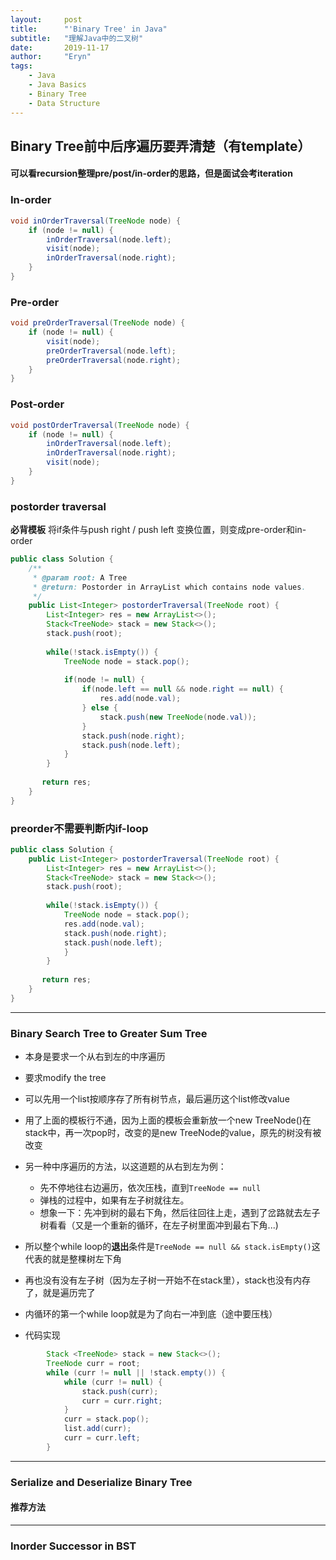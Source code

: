 ```yaml
---
layout:     post
title:      "'Binary Tree' in Java"
subtitle:   "理解Java中的二叉树"
date:       2019-11-17
author:     "Eryn"
tags:
    - Java
    - Java Basics
    - Binary Tree
    - Data Structure
---
```



## Binary Tree前中后序遍历要弄清楚（有template）

#### 可以看recursion整理pre/post/in-order的思路，但是面试会考iteration
### In-order
```java
void inOrderTraversal(TreeNode node) {
    if (node != null) {
        inOrderTraversal(node.left);
        visit(node);
        inOrderTraversal(node.right);
    }
}
```
### Pre-order
```java
void preOrderTraversal(TreeNode node) {
    if (node != null) {
        visit(node);
        preOrderTraversal(node.left);
        preOrderTraversal(node.right);
    }
}
```
### Post-order
```java
void postOrderTraversal(TreeNode node) {
    if (node != null) {
        inOrderTraversal(node.left);
        inOrderTraversal(node.right);
        visit(node);
    }
}
```
### postorder traversal
**必背模板**
将if条件与push right / push left 变换位置，则变成pre-order和in-order
```java
public class Solution {
    /**
     * @param root: A Tree
     * @return: Postorder in ArrayList which contains node values.
     */
    public List<Integer> postorderTraversal(TreeNode root) {
        List<Integer> res = new ArrayList<>();
        Stack<TreeNode> stack = new Stack<>();
        stack.push(root);
        
        while(!stack.isEmpty()) {
            TreeNode node = stack.pop();
            
            if(node != null) {
                if(node.left == null && node.right == null) {
                    res.add(node.val);
                } else {
                    stack.push(new TreeNode(node.val));
                }
                stack.push(node.right);
                stack.push(node.left);
            }
        }
       
       return res; 
    }
}
```

### preorder不需要判断内if-loop
```java
public class Solution {
    public List<Integer> postorderTraversal(TreeNode root) {
        List<Integer> res = new ArrayList<>();
        Stack<TreeNode> stack = new Stack<>();
        stack.push(root);
        
        while(!stack.isEmpty()) {
            TreeNode node = stack.pop();
            res.add(node.val);
            stack.push(node.right);
            stack.push(node.left);
            }
        }
       
       return res; 
    }
}
```

-------------------------------
### Binary Search Tree to Greater Sum Tree
* 本身是要求一个从右到左的中序遍历
* 要求modify the tree
* 可以先用一个list按顺序存了所有树节点，最后遍历这个list修改value

* 用了上面的模板行不通，因为上面的模板会重新放一个new TreeNode()在stack中，再一次pop时，改变的是new TreeNode的value，原先的树没有被改变
* 另一种中序遍历的方法，以这道题的从右到左为例：
    * 先不停地往右边遍历，依次压栈，直到```TreeNode == null```
    * 弹栈的过程中，如果有左子树就往左。
    * 想象一下：先冲到树的最右下角，然后往回往上走，遇到了岔路就去左子树看看（又是一个重新的循环，在左子树里面冲到最右下角...)
* 所以整个while loop的**退出**条件是```TreeNode == null && stack.isEmpty()```这代表的就是整棵树左下角
* 再也没有没有左子树（因为左子树一开始不在stack里），stack也没有内存了，就是遍历完了 
* 内循环的第一个while loop就是为了向右一冲到底（途中要压栈）
* 代码实现
```java
        Stack <TreeNode> stack = new Stack<>();
        TreeNode curr = root;
        while (curr != null || !stack.empty()) {
            while (curr != null) {
                stack.push(curr);
                curr = curr.right;
            }
            curr = stack.pop();
            list.add(curr);
            curr = curr.left;
        }
```



------------------------------
### Serialize and Deserialize Binary Tree
#### 推荐方法


------------------
### Inorder Successor in BST
